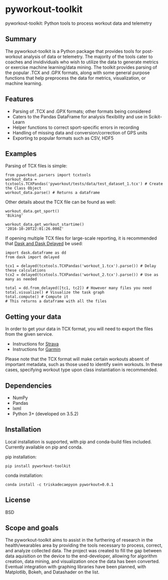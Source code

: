 # pyworkout-toolkit
pyworkout-toolkit: Python tools to process workout data and telemetry

## Summary
The pyworkout-toolkit is a Python package that provides tools for post-workout analysis of data or telemetry.  The majority of the tools cater to coaches and invidividuals who wish to utilize the data to generate metrics or exercise machine learning/data mining.  The toolkit provides parsing of the popular .TCX and .GPX formats, along with some general purpose functions that help preprocess the data for metrics, visualization, or machine learning.  

## Features
- Parsing of .TCX and .GPX formats; other formats being considered
- Caters to the Pandas DataFrame for analysis flexibility and use in Scikit-Learn
- Helper functions to correct sport-specific errors in recording
- Handling of missing data and conversion/correction of GPS units
- Exporting to popular formats such as CSV, HDF5

## Examples
Parsing of TCX files is simple:
```
from pyworkout.parsers import tcxtools
workout_data = tcxtools.TCXPandas('pyworkout/tests/data/test_dataset_1.tcx') # Create the Class Object
workout_data.parse() # Returns a dataframe
```
Other details about the TCX file can be found as well:
```
workout_data.get_sport()
'Biking'

workout_data.get_workout_startime()
'2016-10-20T22:01:26.000Z'
```
If opening multiple TCX files for large-scale reporting, it is recommended that [Dask and Dask Delayed](http://dask.pydata.org/en/latest/delayed-overview.html) be used:
```
import dask.dataframe as dd
from dask import delayed

tcx1 = delayed(tcxtools.TCXPandas('workout_1.tcx').parse()) # Delay these calculations
tcx2 = delayed(tcxtools.TCXPandas('workout_2.tcx').parse()) # Use as many as needed

total = dd.from_delayed([tc1, tc2]) # However many files you need
total.visualize() # Visualize the task graph
total.compute() # Compute it
# This returns a dataframe with all the files
```


## Getting your data
In order to get your data in TCX format, you will need to export the files from the given service.
- Instructions for [Strava](https://support.strava.com/hc/en-us/articles/216918437-Exporting-your-Data-and-Bulk-Export)
- Instructions for [Garmin](https://connect.garmin.com/features/export)

Please note that the TCX format will make certain workouts absent of important metadata, such as those used to identify swim workouts.  In these cases, specifying workout type upon class instantiation is recommended.  

## Dependencies
- NumPy
- Pandas
- lxml
- Python 3+ (developed on 3.5.2)

## Installation
Local installation is supported, with pip and conda-build files included.  Currently available on pip and conda.

pip installation:
```
pip install pyworkout-toolkit
```
conda installation:
```
conda install -c triskadecaepyon pyworkout=0.0.1
```

## License
BSD

## Scope and goals
The pyworkout-toolkit aims to assist in the furthering of research in the health/wearables area by providing the tools necessary to process, correct, and analyze collected data.  The project was created to fill the gap between data aquisition on the device to the end-developer, allowing for algorithm creation, data mining, and visualization once the data has been converted.  Eventual integration with graphing libraries have been planned, with Matplotlib, Bokeh, and Datashader on the list.
